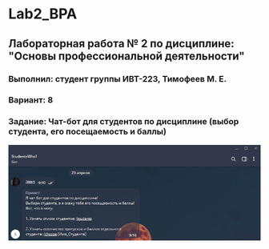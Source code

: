 # Lab2_BPA
## Лабораторная работа № 2 по дисциплине: "Основы профессиональной деятельности"
### Выполнил: студент группы ИВТ-223, Тимофеев М. Е.
### Вариант: 8
### Задание: Чат-бот для студентов по дисциплине (выбор студента, его посещаемость и баллы)
![Image alt](https://github.com/timaxutka/Lab2_BPA/blob/main/1.png)
